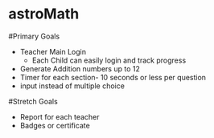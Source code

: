 # astroMath
#Primary Goals
* Teacher Main Login
  * Each Child can easily login and track progress
* Generate Addition numbers up to 12
* Timer for each section- 10 seconds or less per question
* input instead of multiple choice

#Stretch Goals
* Report for each teacher
* Badges or certificate
